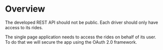 # Overview

The developed REST API should not be public. Each driver should only have access to its rides.

The single page application needs to access the rides on behalf of its user. To do that we will secure the app using the OAuth 2.0 framework.

